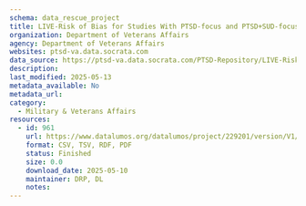 ```yaml
---
schema: data_rescue_project 
title: LIVE-Risk of Bias for Studies With PTSD-focus and PTSD+SUD-focus
organization: Department of Veterans Affairs
agency: Department of Veterans Affairs
websites: ptsd-va.data.socrata.com
data_source: https://ptsd-va.data.socrata.com/PTSD-Repository/LIVE-Risk-of-Bias-for-Studies-With-PTSD-focus-and-/jnfw-wimr
description: 
last_modified: 2025-05-13
metadata_available: No
metadata_url: 
category:
  - Military & Veterans Affairs 
resources:
  - id: 961
    url: https://www.datalumos.org/datalumos/project/229201/version/V1/view
    format: CSV, TSV, RDF, PDF
    status: Finished
    size: 0.0
    download_date: 2025-05-10
    maintainer: DRP, DL
    notes: 
---
```

